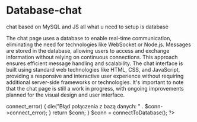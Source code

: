# Database-chat
chat based on MySQL and JS  all what u need to setup is database

The chat page uses a database to enable real-time communication, eliminating the need for technologies like WebSocket or Node.js. Messages are stored in the database, allowing users to access and exchange information without relying on continuous connections. This approach ensures efficient message handling and scalability. The chat interface is built using standard web technologies like HTML, CSS, and JavaScript, providing a responsive and interactive user experience without requiring additional server-side frameworks or technologies. It's important to note that the chat page is still a work in progress, with ongoing improvements planned for the visual design and user interface.



<?php
$servername = "yourservername";
$username = 'username';               <<<<<<           when  you fill in the required fields, paste it into connect.php.
$password = 'passwd';
$database = "db";
function connectToDatabase() {
    global $host, $username, $password, $dbname;

    // Nawiąż połączenie z bazą danych
    $conn = new mysqli($host, $username, $password, $dbname);

    // Sprawdź czy połączenie się udało
    if ($conn->connect_error) {
        die("Błąd połączenia z bazą danych: " . $conn->connect_error);
    }

    return $conn;
}


$conn = connectToDatabase();
?>
